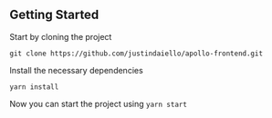 ## Getting Started

Start by cloning the project

`git clone https://github.com/justindaiello/apollo-frontend.git`

Install the necessary dependencies

`yarn install`

Now you can start the project using `yarn start`

